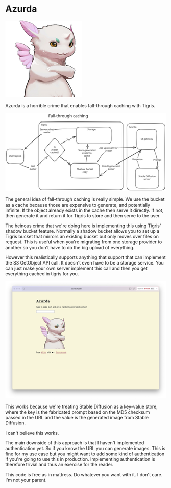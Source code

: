 # Azurda

![A picture of Azurda from Xenoblade Chronicles 2](./static/img/azurda.png)

Azurda is a horrible crime that enables fall-through caching with Tigris.

![A diagram explaining fall-through caching](./static/img/high-level-overview.excalidraw.svg)

The general idea of fall-through caching is really simple. We use the bucket as a cache because those are expensive to generate, and potentially infinite. If the object already exists in the cache then serve it directly. If not, then generate it and return it for Tigris to store and then serve to the user.

The heinous crime that we're doing here is implementing this using Tigris' shadow bucket feature. Normally a shadow bucket allows you to set up a Tigris bucket that mirrors an existing bucket but only moves over files on request. This is useful when you're migrating from one storage provider to another so you don't have to do the big upload of everything.

However this realistically supports anything that support that can implement the S3 GetObject API call. It doesn't even have to be a storage service. You can just make your own server implement this call and then you get everything cached in tigris for you.

![A screenshot of the demo](./static/img/azurda-screenshot.png)

This works because we're treating Stable Diffusion as a key-value store, where the key is the fabricated prompt based on the MD5 checksum passed in the URL and the value is the generated image from Stable Diffusion.

I can't believe this works.

The main downside of this approach is that I haven't implemented authentication yet. So if you know the URL you can generate images. This is fine for my use case but you might want to add some kind of authentication if you're going to use this in production. Implementing authentication is therefore trivial and thus an exercise for the reader.

This code is free as in mattress. Do whatever you want with it. I don't care. I'm not your parent.
